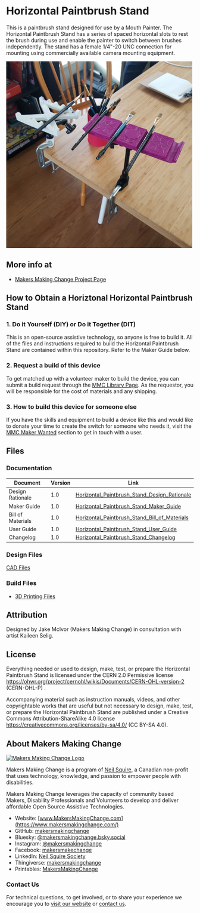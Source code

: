 #  Horizontal Paintbrush Stand
This is a paintbrush stand designed for use by a Mouth Painter. The Horizontal Paintbrush Stand has a series of spaced horizontal slots to rest the brush during use and enable the painter to switch between brushes independently. The stand has a female 1/4"-20 UNC connection for mounting using commercially available camera mounting equipment.

<img src="Photos/Horizontal_Paintbrush_Stands.jpg" width="500" alt="Picture of two Horizontal Paintbrush Stands. Each stand is mounted to a table using a Magic Arm, a C-Clamp mounting Adapter, and a C-Clamp.">

## More info at
- [Makers Making Change Project Page](https://makersmakingchange.com/project/horizontal-paintbrush-stand/)

## How to Obtain a Horiztonal Horizontal Paintbrush Stand

### 1. Do it Yourself (DIY) or Do it Together (DIT)

This is an open-source assistive technology, so anyone is free to build it. All of the files and instructions required to build the Horizontal Paintbrush Stand are contained within this repository. Refer to the Maker Guide below.

### 2. Request a build of this device

To get matched up with a volunteer maker to build the device, you can submit a build request through the [MMC Library Page](https://makersmakingchange.com/project/horizontal-paintbrush-stand/). As the requestor, you will be responsible for the cost of materials and any shipping.

### 3. How to build this device for someone else

If you have the skills and equipment to build a device like this and would like to donate your time to create the switch for someone who needs it, visit the [MMC Maker Wanted](https://makersmakingchange.com/maker-wanted/) section to get in touch with a user.


## Files
### Documentation
| Document             | Version | Link |
|----------------------|---------|------|
| Design Rationale     | 1.0     | [Horizontal_Paintbrush_Stand_Design_Rationale](/Documentation/Horizontal_Paintbrush_Stand_Design_Rationale_v1.0.pdf)|
| Maker Guide          | 1.0     | [Horizontal_Paintbrush_Stand_Maker_Guide](/Documentation/Horizontal_Paintbrush_Stand_Maker_Guide_v1.0.pdf)          |
| Bill of Materials    | 1.0     | [Horizontal_Paintbrush_Stand_Bill_of_Materials](/Documentation/Horizontal_Paintbrush_Stand_BOM_v1.0.xlsx)           |
| User Guide           | 1.0     | [Horizontal_Paintbrush_Stand_User_Guide](/Documentation/Horizontal_Paintbrush_Stand_User_Guide_v1.0.pdf)            |
| Changelog            | 1.0     | [Horizontal_Paintbrush_Stand_Changelog](/Documentation/Horizontal_Paintbrush_Stand_ChangeLog_v1.0.pdf)              |

### Design Files
[CAD Files](/Design_Files)

### Build Files
 - [3D Printing Files](/Build_Files/3D_Printing)

## Attribution
Designed by Jake McIvor (Makers Making Change) in consultation with artist Kaileen Selig.


## License
Everything needed or used to design, make, test, or prepare the Horizontal Paintbrush Stand is licensed under the CERN 2.0 Permissive license <https://ohwr.org/project/cernohl/wikis/Documents/CERN-OHL-version-2> (CERN-OHL-P) . 

Accompanying material such as instruction manuals, videos, and other copyrightable works that are useful but not necessary to design, make, test, or prepare the Horizontal Paintbrush Stand are published under a Creative Commons Attribution-ShareAlike 4.0 license <https://creativecommons.org/licenses/by-sa/4.0/> (CC BY-SA 4.0).

<!-- ABOUT MMC START -->
## About Makers Making Change
[<img src="https://raw.githubusercontent.com/makersmakingchange/makersmakingchange/main/img/mmc_logo.svg" width="500" alt="Makers Making Change Logo">](https://www.makersmakingchange.com/)

Makers Making Change is a program of [Neil Squire](https://www.neilsquire.ca/), a Canadian non-profit that uses technology, knowledge, and passion to empower people with disabilities.

Makers Making Change leverages the capacity of community based Makers, Disability Professionals and Volunteers to develop and deliver affordable Open Source Assistive Technologies.

 - Website: [www.MakersMakingChange.com](https://www.makersmakingchange.com/)
 - GitHub: [makersmakingchange](https://github.com/makersmakingchange)
 - Bluesky: [@makersmakingchange.bsky.social](https://bsky.app/profile/makersmakingchange.bsky.social)
 - Instagram: [@makersmakingchange](https://www.instagram.com/makersmakingchange)
 - Facebook: [makersmakechange](https://www.facebook.com/makersmakechange)
 - LinkedIn: [Neil Squire Society](https://www.linkedin.com/company/neil-squire-society/)
 - Thingiverse: [makersmakingchange](https://www.thingiverse.com/makersmakingchange/about)
 - Printables: [MakersMakingChange](https://www.printables.com/@MakersMakingChange)

### Contact Us
For technical questions, to get involved, or to share your experience we encourage you to [visit our website](https://www.makersmakingchange.com/) or [contact us](https://www.makersmakingchange.com/s/contact).
<!-- ABOUT MMC END -->
